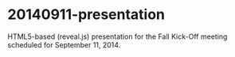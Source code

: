 20140911-presentation
=====================

HTML5-based (reveal.js) presentation for the Fall Kick-Off meeting scheduled for September 11, 2014.
